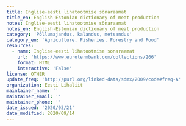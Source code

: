```yaml
---
title: Inglise-eesti lihatootmise sõnaraamat
title_en: English-Estonian dictionary of meat production
notes: Inglise-eesti lihatootmise sõnaraamat
notes_en: English-Estonian dictionary of meat production
category: 'Põllumajandus, kalandus, metsandus'
category_en: 'Agriculture, Fisheries, Forestry and Food'
resources:
  - name: Inglise-eesti lihatootmise sonaraamat
    url: 'https://www.eurotermbank.com/collections/266'
    format: HTML
    interactive: 'False'
license: OTHER
update_freq: 'http://purl.org/linked-data/sdmx/2009/code#freq-A'
organization: Eesti Lihaliit
maintainer_name: ''
maintainer_email: ''
maintainer_phone: ''
date_issued: '2020/03/21'
date_modified: 2020/09/14
---
```


